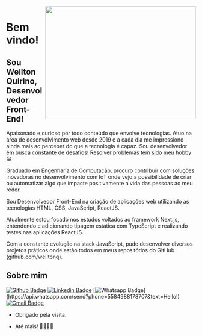 <img align="right" width="400" height="300" src="https://user-images.githubusercontent.com/12499627/109495092-8c5f1e80-7a6d-11eb-9bde-851e93f30f3b.gif">

# Bem vindo!
 
## Sou Wellton Quirino, Desenvolvedor Front-End!
 
Apaixonado e curioso por todo conteúdo que envolve tecnologias. Atuo na área de desenvolvimento web desde 2019 e a cada dia me impressiono ainda mais ao perceber do que a tecnologia é capaz. Sou desenvolvedor em busca constante de desafios! Resolver problemas tem sido meu hobby 😁

Graduado em Engenharia de Computação, procuro contribuir com soluções inovadoras no desenvolvimento com IoT onde vejo a possibilidade de criar ou automatizar algo que impacte positivamente a vida das pessoas ao meu redor.

Sou Desenvolvedor Front-End na criação de aplicações web utilizando as tecnologias HTML, CSS, JavaScript, ReactJS.

Atualmente estou focado nos estudos voltados ao framework Next.js, entendendo e adicionando tipagem estática com TypeScript e realizando testes nas aplicações ReactJS.

Com a constante evolução na stack JavaScript, pude desenvolver diversos projetos práticos onde estão todos em meus repositórios do GitHub (github.com/welltonq).
 
 
## Sobre mim 
[![Github Badge](https://img.shields.io/badge/-Github-000?style=flat-square&logo=Github&logoColor=white&link=https://github.com/WelltonQ)](https://github.com/WelltonQ)
[![Linkedin Badge](https://img.shields.io/badge/-LinkedIn-blue?style=flat-square&logo=Linkedin&logoColor=white&link=https://www.linkedin.com/in/welltonquirino95/)](https://www.linkedin.com/in/welltonquirino95/)
[![Whatsapp Badge](https://img.shields.io/badge/-Whatsapp-4CA143?style=flat-square&labelColor=4CA143&logo=whatsapp&logoColor=white&link=https://api.whatsapp.com/send?phone=5584988178707&text=Hello!)](https://api.whatsapp.com/send?phone=5584988178707&text=Hello!)
[![Gmail Badge](https://img.shields.io/badge/-Gmail-c14438?style=flat-square&logo=Gmail&logoColor=white&link=mailto:welltonquirino@gmail.com)](mailto:welltonquirino@gmail.com)
 
- Obrigado pela visita. 
 
- Até mais! 🙋‍♂️👨‍💻
